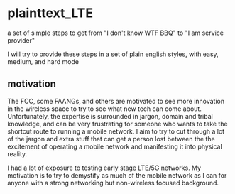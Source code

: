 # plainttext_LTE
a set of simple steps to get from "I don't know WTF BBQ" to "I am service provider"


I will try to provide these steps in a set of plain english styles, with easy, medium, and hard mode

## motivation
The FCC, some FAANGs, and others are motivated to see more innovation in the wireless space to try to see what new tech can come about. Unfortunately, the expertise is surrounded in jargon, domain and tribal knowledge, and can be very frustrating for someone who wants to take the shortcut route to running a mobile network. I aim to try to cut through a lot of the jargon and extra stuff that can get a person lost between the the excitement of operating a mobile network and manifesting it into physical reality.

I had a lot of exposure to testing early stage LTE/5G networks. My motivation is to try to demystify as much of the mobile network as I can for anyone with a strong networking but non-wireless focused background.
